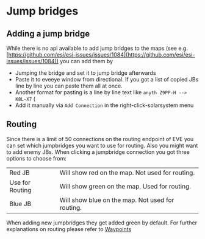 
# Jump bridges

## Adding a jump bridge
While there is no api available to add jump bridges to the maps  (see e.g. [https://github.com/esi/esi-issues/issues/1084](https://github.com/esi/esi-issues/issues/1084)) you can add them by 

 - Jumping the bridge and set it to jump bridge afterwards
 - Paste it to eveeye window from directional. If you got a list of copied JBs line by line you can paste them all at once. 
 - Another format for pasting is a line by line text like `anyth Z9PP-H --> K8L-X7` (
 - Add it manually via `Add Connection` in the right-click-solarsystem menu

## Routing
Since there is a limit of 50 connections on the routing endpoint of EVE you can set which jumpbridges you want to use for routing. Also you might want to add enemy JBs. When clicking a jumpbridge connection you got three options to choose from:

|  |  |
|--|--|
| Red JB | Will show red on the map. Not used for routing. |
| Use for Routing | Will show green on the map. Used for routing. |
| Blue JB | Will show blue on the map. Not used for routing. |

When adding new jumpbridges they get added green by default.
For further explanations on routing please refer to [Waypoints](https://eveeye.readthedocs.io/en/latest/navigation/waypoints) 

<!--stackedit_data:
eyJoaXN0b3J5IjpbMzE4OTI5NTUxLDE4NTAwNDA4OTYsLTE4Mz
U2NjQ0MzIsMjk0NjM5OSwtMTU2MjA2MDI1OSwzMjc1NDc5MjMs
LTYzNjQ2MDQ2MSwyMDExNDQzNTExLC0xNzUxNDYwMTMyXX0=
-->